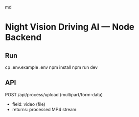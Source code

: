 md
# Night Vision Driving AI — Node Backend

## Run
cp .env.example .env
npm install
npm run dev

## API
POST /api/process/upload (multipart/form-data)
- field: video (file)
- returns: processed MP4 stream